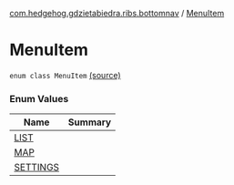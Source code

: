 [com.hedgehog.gdzietabiedra.ribs.bottomnav](../index.md) / [MenuItem](./index.md)

# MenuItem

`enum class MenuItem` [(source)](https://github.com/asvid/GdzieTaBiedra/tree/master/app/src/main/java/com/hedgehog/gdzietabiedra/ribs/bottomnav/MenuItem.kt#L3)

### Enum Values

| Name | Summary |
|---|---|
| [LIST](-l-i-s-t.md) |  |
| [MAP](-m-a-p.md) |  |
| [SETTINGS](-s-e-t-t-i-n-g-s.md) |  |

